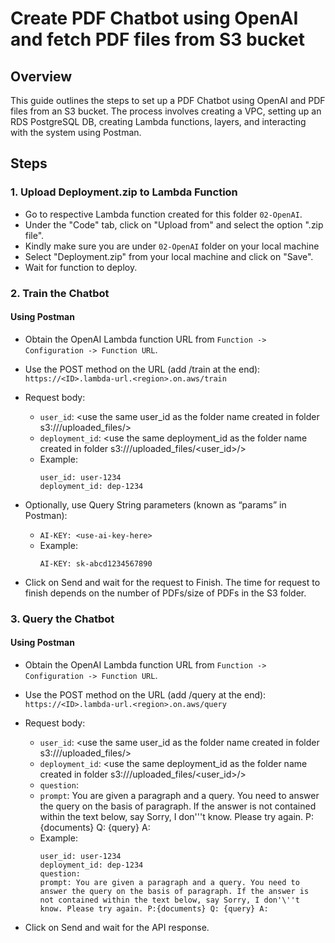 # Create PDF Chatbot using OpenAI and fetch PDF files from S3 bucket

## Overview

This guide outlines the steps to set up a PDF Chatbot using OpenAI and PDF files from an S3 bucket. The process involves creating a VPC, setting up an RDS PostgreSQL DB, creating Lambda functions, layers, and interacting with the system using Postman.

## Steps

### 1. Upload Deployment.zip to Lambda Function

- Go to respective Lambda function created for this folder `02-OpenAI`.
- Under the "Code" tab, click on "Upload from" and select the option ".zip file".
- Kindly make sure you are under `02-OpenAI` folder on your local machine
- Select "Deployment.zip" from your local machine and click on "Save". 
- Wait for function to deploy.


### 2. Train the Chatbot

#### Using Postman

- Obtain the OpenAI Lambda function URL from `Function -> Configuration -> Function URL`.

- Use the POST method on the URL (add /train at the end): `https://<ID>.lambda-url.<region>.on.aws/train`

- Request body:
   - `user_id`: <use the same user_id as the folder name created in folder s3://<bucket-name>/uploaded_files/>
   - `deployment_id`: <use the same deployment_id as the folder name created in folder s3://<bucket-name>/uploaded_files/<user_id>/>
   - Example:
        ```
        user_id: user-1234
        deployment_id: dep-1234
        ```

- Optionally, use Query String parameters (known as “params” in Postman):
   - `AI-KEY: <use-ai-key-here>`
   - Example: 
        ```
        AI-KEY: sk-abcd1234567890
        ```

- Click on Send and wait for the request to Finish. The time for request to finish depends on the number of PDFs/size of PDFs in the S3 folder.

### 3. Query the Chatbot

#### Using Postman

- Obtain the OpenAI Lambda function URL from `Function -> Configuration -> Function URL`.

- Use the POST method on the URL (add /query at the end): `https://<ID>.lambda-url.<region>.on.aws/query`

- Request body:
   - `user_id`: <use the same user_id as the folder name created in folder s3://<bucket-name>/uploaded_files/>
   - `deployment_id`: <use the same deployment_id as the folder name created in folder s3://<bucket-name>/uploaded_files/<user_id>/>
   - `question`: <ask query related to PDFs in S3 bucket>
   - `prompt`: You are given a paragraph and a query. You need to answer the query on the basis of paragraph. If the answer is not contained within the text below, say Sorry, I don'\''t know. Please try again. P:{documents} Q: {query} A:
   - Example:
        ```
        user_id: user-1234
        deployment_id: dep-1234
        question: 
        prompt: You are given a paragraph and a query. You need to answer the query on the basis of paragraph. If the answer is not contained within the text below, say Sorry, I don'\''t know. Please try again. P:{documents} Q: {query} A:
        ```
        
- Click on Send and wait for the API response.

